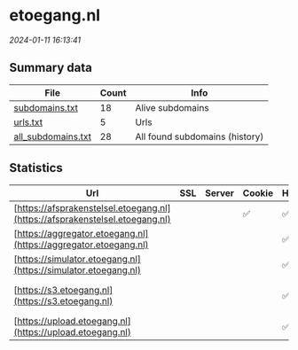 # etoegang.nl
*2024-01-11 16:13:41*
## Summary data
| File       | Count | Info |
|------------|-------|------|
|[subdomains.txt](/data/etoegang.nl/subdomains.txt)|18|Alive subdomains|
|[urls.txt](/data/etoegang.nl/urls.txt)|5|Urls|
|[all_subdomains.txt](/data/etoegang.nl/all_subdomains.txt)|28|All found subdomains (history)|
## Statistics
| Url | SSL | Server | Cookie | HSTS | CSP | XFO | XXP | RP | Tech |Title |
|------------|-------|------|------|------|------|------|------|------|------|------|
|[https://afsprakenstelsel.etoegang.nl](https://afsprakenstelsel.etoegang.nl)| ||:white_check_mark: |:white_check_mark: |:white_check_mark: |:white_check_mark: |:white_check_mark: |Atlassian Conflu...|Startpagina - Af...|
|[https://aggregator.etoegang.nl](https://aggregator.etoegang.nl)| || |:white_check_mark: | | | |:white_check_mark: |HSTS|403 Forbidden|
|[https://simulator.etoegang.nl](https://simulator.etoegang.nl)| || |:white_check_mark: | | | |:white_check_mark: |HSTS|eHerkenning / si...|
|[https://s3.etoegang.nl](https://s3.etoegang.nl)| || |:white_check_mark: | | |:white_check_mark: |:white_check_mark: |Amazon Web Servi...||
|[https://upload.etoegang.nl](https://upload.etoegang.nl)| || |:white_check_mark: | | | |:white_check_mark: |HSTS|403 Forbidden|